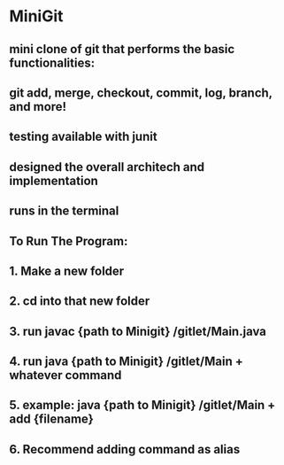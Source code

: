 # MiniGit
## mini clone of git that performs the basic functionalities:
## git add, merge, checkout, commit, log, branch, and more!
## testing available with junit
## designed the overall architech and implementation
## runs in the terminal


## To Run The Program:
## 1. Make a new folder
## 2. cd into that new folder
## 3. run javac {path to Minigit} /gitlet/Main.java
## 4. run java {path to Minigit} /gitlet/Main + whatever command
## 5. example: java {path to Minigit} /gitlet/Main + add {filename}
## 6. Recommend adding command as alias
